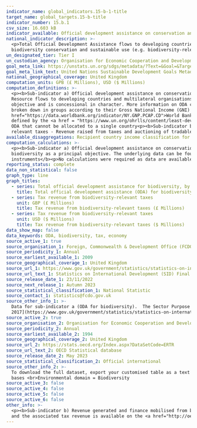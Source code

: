 ```yaml
---
indicator_name: global_indicators.15-b-1-title
target_name: global_targets.15-b-title
indicator_number: 15.b.1
csv_size: 16.603 kB
indicator_available: Official development assistance on conservation and sustainable use of biodiversity; and tax revenue from biodiversity-relevant economic instruments
national_indicator_description: >-
  <p>Total Official Development Assistance flows to developing countries quantify the public effort that donors provide to developing countries for biodiversity</p><p>Economic policy instruments can either generate revenue (e.g. biodiversity-relevant taxes) or mobilise finance directly for
  biodiversity conservation and sustainable use (e.g. biodiversity-relevant fees and charges, positive subsidies, PES and offsets) which is finance mobilised at domestic level.</p>
un_designated_tier: Tier I
un_custodian_agency: Organisation for Economic Cooperation and Development (OECD)
goal_meta_link: https://unstats.un.org/sdgs/metadata/?Text=&Goal=&Target=15.b
goal_meta_link_text: United Nations Sustainable Development Goals Metadata
national_geographical_coverage: United Kingdom
computation_units: GPB (£ Millions), USD ($ Millions)
computation_definitions: >-
  <p><b>Sub-indicator a) Official development assistance on conservation and sustainable use of biodiversity</b><p>This sub-indicator is represented by series option "Total official development assistance for biodiversity, by recipient countries". <p>Official Development Assistance (ODA) -
  Resource flows to developing countries and multilateral organisations provided by official agencies (e.g. the UK Government) or their executive agencies. Each transaction is administered for the promotion of the economic development and welfare of developing countries as its primary
  objective and is concessional in character. More information on ODA can be found on the <a href="http://www.oecd.org/development/financing-sustainable-development/development-finance-standards/officialdevelopmentassistancedefinitionandcoverage.htm">OECD website</a>. ODA recipients are
  broken down in groups according to their Gross National Income (GNI) per capita.<p>Country income classification - The Development Assistance Committee (DAC) list of countries eligible to receive ODA is based on Gross National Income per capita as published by the <a
  href="https://data.worldbank.org/indicator/NY.GNP.PCAP.CD">World Bank</a>. All low and middle income countries are included, with the exception of G8 members, EU members, and countries with a firm date for entry into the EU. The list also includes all Least Developed Countries (LDCs) as
  defined by the <a href = "https://www.un.org/ohrlls/content/least-developed-countries%20">United Nations (UN)</a>.<p>LDCs - Least Developed Countries<p>LMICs - Lower Middle Income Countries<p>UMICs - Upper Middle Income Countries<p>Other LICs - Other Low Income Countries<p>Unspecified -
  ODA that cannot be allocated to a single country<p><b>Sub-indicator b) Revenue generated and finance mobilised from biodiversity-relevant economic instruments</b><p>This sub-indicator is represented by series options "Tax revenue from biodiversity-relevant taxes". <p>Biodiversity-
  relevant taxes - Revenue raised from taxes and auctioning of tradable permits directed at biodiversity.</p>
available_disaggregations: Recipient country income classification for total official development assistance (ODA) for biodiversity .
computation_calculations: >-
  <p><b>Sub-indicator a) Official development assistance on conservation and sustainable use of biodiversity</b><p>Values given are the sum of all UK amount extended (gross) ODA in a target year that have a SectorPurposeCode (CRScode) = 41030. This code relates to ODA flows that have
  biodiversity as a principal objective. The underlying data can be found in the "Data underlying the SID publication" dataset available from the link in the Sources tab (Source 1) <p> <p><b>Sub-indicator b) Revenue generated and finance mobilised from biodiversity-relevant economic
  instruments</b><p>No calculations were required as data are available straight from the OECD database (Source 2). </p>
reporting_status: complete
data_non_statistical: false
graph_type: line
graph_titles:
  - series: Total official development assistance for biodiversity, by recipient countries
    title: Total official development assistance (ODA) for biodiversity (£ Millions)
  - series: Tax revenue from biodiversity-relevant taxes
    unit: GBP (£ Millions)
    title: Tax revenue from biodiversity-relevant taxes (£ Millions)
  - series: Tax revenue from biodiversity-relevant taxes
    unit: USD ($ Millions)
    title: Tax revenue from biodiversity-relevant taxes ($ Millions)
data_show_map: false
data_keywords: ODA, biodiversity, tax, economy
source_active_1: true
source_organisation_1: Foreign, Commonwealth & Development Office (FCDO)
source_periodicity_1: Annual
source_earliest_available_1: 2009
source_geographical_coverage_1: United Kingdom
source_url_1: https://www.gov.uk/government/statistics/statistics-on-international-development-final-uk-aid-spend-2021
source_url_text_1: Statistics on International Development (SID) Final UK Aid Spend 2021
source_release_date_1: 23/11/2022
source_next_release_1: Autumn 2023
source_statistical_classification_1: National Statistic
source_contact_1: statistics@fcdo.gov.uk
source_other_info_1: >-
  Data for sub-indicator a (ODA for biodiversity).  The Sector Purpose Code (CRS code) for biodiversity is 41030. Latest data obtained from table "Data underlying the SID publication". Previous data (2009 to 2016) is available from [Statistics on International Development
  2017](https://www.gov.uk/government/statistics/statistics-on-international-development-2017) in the Data underlying SID 2017 publication.
source_active_2: true
source_organisation_2: Organisation for Economic Cooperation and Development (OECD)
source_periodicity_2: Annual
source_earliest_available_2: 1994
source_geographical_coverage_2: United Kingdom
source_url_2: https://stats.oecd.org/Index.aspx?DataSetCode=ERTR
source_url_text_2: OECD Statistical database
source_release_date_2: May 2023
source_statistical_classification_2: Official international
source_other_info_2: >-
  To download the full dataset, export your customised table as a text file (csv) rather than an Excel file. <br><b>Selections under customise:</b> <br>Country = United Kingdom<br>Variable = 'Tax revenue, millions national currency' and 'Tax revenue, millions USD'<br>Category = All tax
  bases <br>Environmental domain = Biodiversity
source_active_3: false
source_active_4: false
source_active_5: false
source_active_6: false
other_info: >-
  <p><b>Sub-indicator b) Revenue generated and finance mobilised from biodiversity-relevant economic instruments</b><p> Other environmentally related tax revenue are available from the source, in addition to more units and details about the available dataset. Further information on taxes
  and the associated tax revenue is available on the <a href="http://oe.cd/pine"> OECD Policy Instruments for the Environment (PINE) database</a>.</p>  Data follows the UN specification for this indicator. This indicator has not been identified in collaboration with topic experts.
---
```


